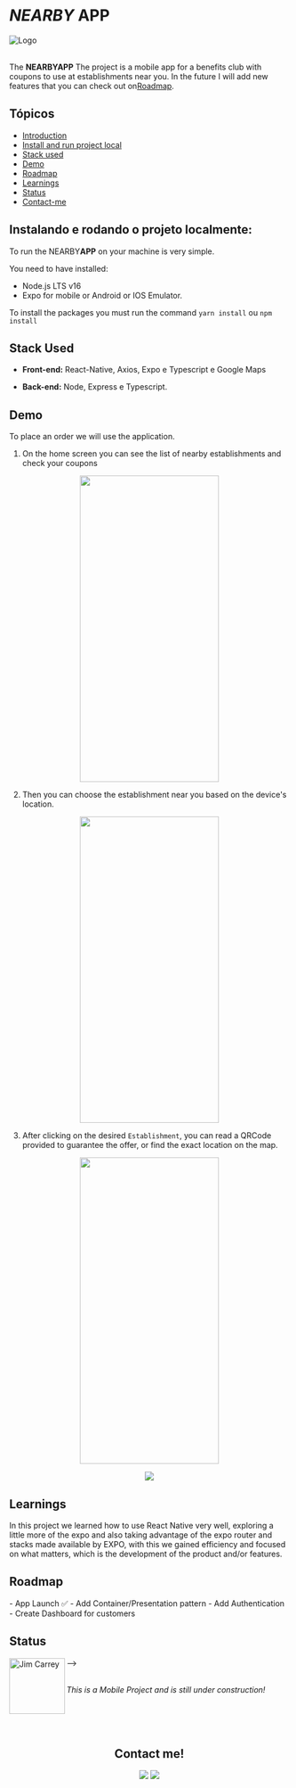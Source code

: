 
# _NEARBY_ APP
<div>
	<img src="https://github.com/user-attachments/assets/126ea825-265d-4918-85d3-0fc2fc799a98" id="cover-image" alt="Logo" />
</div>
</br>

<div id='introducao'>

The **NEARBYAPP** The project is a mobile app for a benefits club with coupons to use at establishments near you. In the future I will add new features that you can check out on[Roadmap](#roadmap).
</div>

## Tópicos

* [Introduction](#introducao)
* [Install and run project local](#instalacao)
* [Stack used](#stack_utilizada)
* [Demo](#demonstração)
* [Roadmap](#roadmap)
* [Learnings](#aprendizados)
* [Status](#status)
* [Contact-me](#contatos)

<div id='instalacao'>

## Instalando e rodando o projeto localmente:

To run the NEARBY**APP** on your machine is very simple.

You need to have installed:

- Node.js LTS v16
- Expo for mobile or Android or IOS Emulator.

To install the packages you must run the command `yarn install` ou `npm install`

<div id='stack_utilizada'>
<h2>Stack Used</h2>

* **Front-end:** React-Native, Axios, Expo e Typescript e Google Maps

* **Back-end:** Node, Express e Typescript.

</div>
<div id='demonstração'>
<h2>Demo</h2>

To place an order we will use the application.

1. On the home screen you can see the list of nearby establishments and check your coupons
<p align="center">
  <img height="550" width="250" src="https://github.com/user-attachments/assets/218e0d13-a4b6-467c-a3c6-4fedd0702c5d"/>  
</p>

2. Then you can choose the establishment near you based on the device's location.

<p align="center">
  <img height="550" width="250" src="https://github.com/user-attachments/assets/e464dc9c-96be-4b03-855f-d4ebd10eb06b"/>  
</p>

3. After clicking on the desired `Establishment`, you can read a QRCode provided to guarantee the offer, or find the exact location on the map.

<p align="center">
  <img height="550" width="250" src="https://github.com/user-attachments/assets/ebe0a53e-9cd8-4fcc-a369-df30112833b0"/>  
</p>
<p align="center">
  <img src="https://github.com/user-attachments/assets/024c632e-3c4b-4c26-ac19-a43e3e16576b"/>  
</p>
</div>

<div id='aprendizados'>
<h2>Learnings</h2>

  In this project we learned how to use React Native very well, exploring a little more of the expo and also taking advantage of the expo router and stacks made available by EXPO, with this we gained efficiency and focused on what matters, which is the development of the product and/or features.

</div>
<div id='roadmap'>
<h2>Roadmap</h2>
 - App Launch ✅ 
 - Add Container/Presentation pattern 
 - Add Authentication 
 - Create Dashboard for customers
 
</div>

<div id='status'>
<h2>Status</h2>
<p>
    <img align="left" height="100em" alt="Jim Carrey"
      src="https://user-images.githubusercontent.com/101602651/203405592-5045955d-4107-4e6d-ba53-734873fdeb45.gif"> -->
    <div align="left">
      <br/>
      <i>This is a Mobile Project and is still under construction!</i>
    </div>
</p>
</div>

</br>
</br>
</br>

<div id='contatos' align="center">

<h2>Contact me!</h2>
  <a href = "mailto:gabriel.developer2@gmail.com"><img src="https://img.shields.io/badge/Gmail-D14836?style=for-the-badge&logo=gmail&logoColor=white" target="_blank"></a>
  <a href="https://www.linkedin.com/in/gabriel--jesus/" target="_blank"><img src="https://img.shields.io/badge/-LinkedIn-%230077B5?style=for-the-badge&logo=linkedin&logoColor=white" target="_blank"></a> 
</div>
